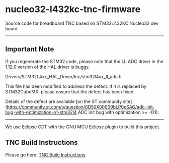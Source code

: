 # nucleo32-l432kc-tnc-firmware
Source code for breadboard TNC based on STM32L432KC Nucleo32 dev board

----

## Important Note
If you regenerate the STM32 code, please note that the LL ADC driver in
the 1.12.0 version of the HAL driver is buggy.

   Drivers/STM32L4xx_HAL_Driver/Inc/stm32l4xx_ll_adc.h

This file has been modified to address the defect.  If it is replaced by
STM32CubeMX, please ensure that the defect has been fixed.

Details of the defect are available [on the ST community site](https://community.st.com/s/question/0D50X00009bLP0eSAG/adc-init-bug-with-optimization-o1-stm32l4 ADC init bug with optimization >= -O1).

----

We use Eclipse CDT with the GNU MCU Eclipse plugin to build this project.

## TNC Build Instructions

Please go here: [TNC Build Instructions](Build/NucleoTNC.ipynb)
